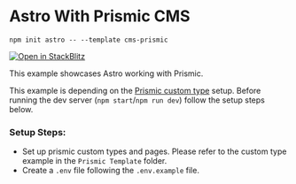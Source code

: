 # Astro With Prismic CMS

```
npm init astro -- --template cms-prismic
```

[![Open in StackBlitz](https://developer.stackblitz.com/img/open_in_stackblitz.svg)](https://stackblitz.com/github/snowpackjs/astro/tree/latest/examples/cms-prismic)

This example showcases Astro working with Prismic.

This example is depending on the [Prismic custom type](https://prismic.io/docs/core-concepts/custom-types) setup.
Before running the dev server (`npm start`/`npm run dev`) follow the setup steps below.
### Setup Steps:
- Set up prismic custom types and pages.
Please refer to the custom type example in the `Prismic Template` folder.
- Create a `.env` file following the `.env.example` file.